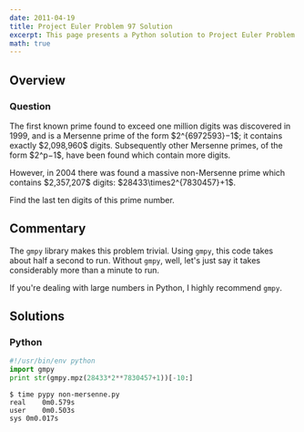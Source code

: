 ```yaml
---
date: 2011-04-19
title: Project Euler Problem 97 Solution
excerpt: This page presents a Python solution to Project Euler Problem 97.
math: true
---
```



## Overview


### Question

<p>
The first known prime found to exceed one million digits 
was discovered in 1999, and is a Mersenne prime of the 
form $2^{6972593}−1$; it contains exactly $2,098,960$ 
digits. Subsequently other Mersenne primes, of the form 
$2^p−1$, have been found which contain more digits.
</p>

<p>
However, in 2004 there was found a massive non-Mersenne 
prime which contains $2,357,207$ digits: $28433\times2^{7830457}+1$.
</p>

<p>
Find the last ten digits of this prime number.
</p>





## Commentary

The `gmpy` library makes this problem trivial. Using `gmpy`, this code
takes about half a second to run. Without `gmpy`, well, let's just say
it takes considerably more than a minute to run.

If you're dealing with large numbers in Python, I highly recommend `gmpy`.



## Solutions

### Python

```python
#!/usr/bin/env python
import gmpy
print str(gmpy.mpz(28433*2**7830457+1))[-10:]
```


```
$ time pypy non-mersenne.py
real	0m0.579s
user	0m0.503s
sys	0m0.017s
```


